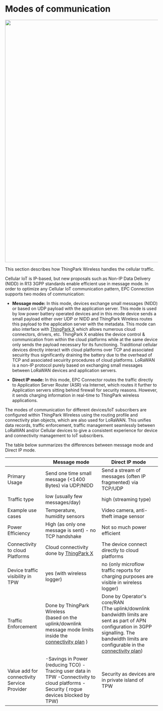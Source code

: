 # Modes of communication

<img src="./images/communication_modes.png" width="800" border="0" />

This section describes how ThingPark Wireless handles the cellular traffic. 

Cellular IoT is IP-based, but new proposals such as Non-IP Data Delivery (NIDD) in R13 3GPP standards enable efficient use in message mode. In order to optimize any Cellular IoT communication pattern, EPC Connection supports two modes of communication:
-	**Message mode:** In this mode, devices exchange small messages (NIDD) or based on UDP payload with the application server. This mode is used by low power battery operated devices and in this mode device sends a small payload either over UDP or NIDD and ThingPark Wireless routes this payload to the application server with the metadata. This mode can also interface with [ThingPark X](https://docs.thingpark.com/thingpark-x/latest/Overview/) which allows numerous cloud connectors, drivers, etc. ThingPark X enables the device control & communication from within the cloud platforms while at the same device only sends the payload necessary for its functioning. Traiditional cellular devices directly interact with cloud platforms over TCP and associated secuirity thus significantly draining the battery due to the overhead of TCP and associated secuirity procedures of cloud platforms. LoRaWAN is a non-IP protocol purely based on exchanging small messages between LoRaWAN devices and application servers. 

-	**Direct IP mode:** In this mode, EPC Connector routes the traffic directly to Application Server Router (ASR) via Internet, which routes it further to Application servers sitting behind firewall for security reasons. However, it sends charging information in real-time to ThingPark wireless applications. 

The modes of communication for different devices/IoT subscribers are configured within ThingPark Wireless using the routing profile and connectivity plan objects, which are also used for LoRaWAN. This unifies data records, traffic enforcement, traffic management seamlessly between LoRaWAN and/or Cellular devices to give a consistent experience for device and connectivity management to IoT subscribers.

The table below summarizes the differences between message mode and Direct IP mode.

| | Message mode| Direct IP mode |
| - | -------- | ---- |
| Primary Usage | Send one time small message (<1400 Bytes) via UDP/NIDD | Send a stream of messages (often IP fragmented) via TCP/UDP |
| Traffic type | low (usually few messages/day) | high (streaming type) |
| Example use cases | Temperature, humidity sensors | Video camera, anti-theft image sensor |
| Power Efficiency | High (as only one message is sent) - no TCP handshake | Not so much power efficient |
| Connectivity to cloud Platforms | Cloud connectivity done by [ThingPark X](https://docs.thingpark.com/thingpark-x/latest/Overview/) | The device connect directly to cloud platforms |
| Device traffic visibility in TPW | yes (with wireless logger) | no (only microflow traffic reports for charging purposes are visible in wireless logger) |
| Traffic Enforcement | Done by ThingPark Wireless <br/> (based on the uplink/downlink message mode limits inside the [connectivity plan](/B-Feature-Topics/DeviceManager_C/view-connectivity-plans) ) | Done by Operator's core/RAN <br/> (The uplink/downlink bandwidth limits are sent as part of APN configuration in 3GPP signalling. The bandwidth limits are configurable in the [connectivity plan](/B-Feature-Topics/DeviceManager_C/view-connectivity-plans))
| Value add for connectivity Service Provider | -Savings in Power (reducing TCO) -Tracing user data in TPW -Connectivity to cloud platforms -Security ( rogue devices blocked by TPW) | Security as devices are in private island of TPW |
